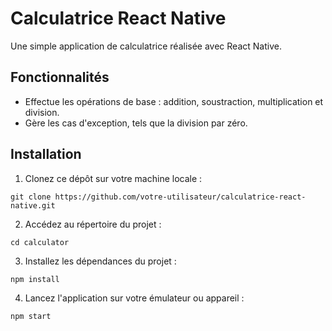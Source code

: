 # Calculatrice React Native

Une simple application de calculatrice réalisée avec React Native.

## Fonctionnalités

- Effectue les opérations de base : addition, soustraction, multiplication et division.
- Gère les cas d'exception, tels que la division par zéro.

## Installation

1. Clonez ce dépôt sur votre machine locale :

```
git clone https://github.com/votre-utilisateur/calculatrice-react-native.git
```

2. Accédez au répertoire du projet :
```
cd calculator
```
3. Installez les dépendances du projet :
```
npm install
```

4. Lancez l'application sur votre émulateur ou appareil :
```
npm start
```